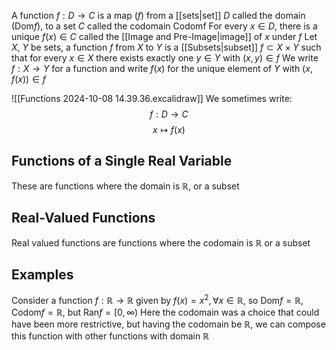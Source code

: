 A function $f:D\to C$ is a map ($f$) from a [[sets|set]] $D$ called the domain ($\text{Dom}f$), to a set $C$ called the codomain $\text{Codom}$f
For every $x\in D$, there is a unique $f(x)\in C$ called the [[Image and Pre-Image|image]] of $x$ under $f$
Let $X$, $Y$ be sets, a function $f$ from $X$ to $Y$ is a [[Subsets|subset]] $f\subset X\times Y$ such that for every $x\in X$ there exists exactly one $y\in Y$ with $(x,y)\in f$
We write $f:X\to Y$ for a function and write $f(x)$ for the unique element of $Y$ with $(x,f(x))\in f$

![[Functions 2024-10-08 14.39.36.excalidraw]]
We sometimes write:
$$
f:D\to C
$$
$$
x\mapsto f(x)
$$
## Functions of a Single Real Variable
These are functions where the domain is $\mathbb{R}$, or a subset
## Real-Valued Functions
Real valued functions are functions where the codomain is $\mathbb{R}$ or a subset
## Examples
Consider a function $f:\mathbb{R}\to \mathbb{R}$ given by $f(x)=x^{2},\,\forall x\in\mathbb{R}$, so $\text{Dom}f=\mathbb{R}$, $\text{Codom}f=\mathbb{R}$, but $\text{Ran}f=[0,\infty)$ 
Here the codomain was a choice that could have been more restrictive, but having the codomain be $\mathbb{R}$, we can compose this function with other functions with domain $\mathbb{R}$